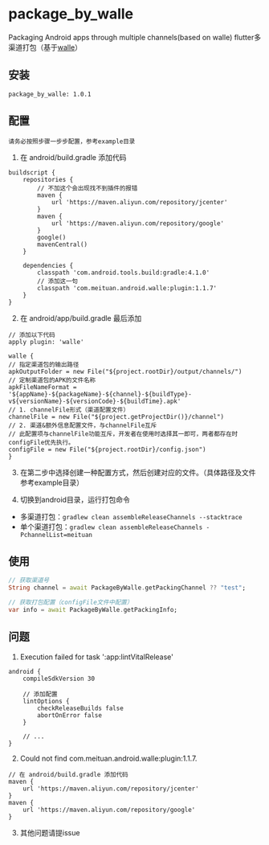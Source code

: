 # package_by_walle

Packaging Android apps through multiple channels(based on walle)
flutter多渠道打包（基于[walle](https://github.com/Meituan-Dianping/walle)）

## 安装

`package_by_walle: 1.0.1`

## 配置

`请务必按照步骤一步步配置，参考example目录`

1. 在 android/build.gradle 添加代码

```
buildscript {
    repositories {
        // 不加这个会出现找不到插件的报错
        maven {
            url 'https://maven.aliyun.com/repository/jcenter'
        }
        maven {
            url 'https://maven.aliyun.com/repository/google'
        }
        google()
        mavenCentral()
    }

    dependencies {
        classpath 'com.android.tools.build:gradle:4.1.0'
        // 添加这一句
        classpath 'com.meituan.android.walle:plugin:1.1.7'
    }
}
```

2. 在 android/app/build.gradle 最后添加

```
// 添加以下代码
apply plugin: 'walle'

walle {
// 指定渠道包的输出路径
apkOutputFolder = new File("${project.rootDir}/output/channels/")
// 定制渠道包的APK的文件名称
apkFileNameFormat = '${appName}-${packageName}-${channel}-${buildType}-v${versionName}-${versionCode}-${buildTime}.apk'
// 1. channelFile形式（渠道配置文件）
channelFile = new File("${project.getProjectDir()}/channel")
// 2. 渠道&额外信息配置文件，与channelFile互斥
// 此配置项与channelFile功能互斥，开发者在使用时选择其一即可，两者都存在时configFile优先执行。
configFile = new File("${project.rootDir}/config.json")
}
```

3. 在第二步中选择创建一种配置方式，然后创建对应的文件。（具体路径及文件参考example目录）

4. 切换到android目录，运行打包命令

- 多渠道打包：`gradlew clean assembleReleaseChannels --stacktrace`
- 单个渠道打包：`gradlew clean assembleReleaseChannels -PchannelList=meituan`

## 使用

```dart
// 获取渠道号
String channel = await PackageByWalle.getPackingChannel ?? "test";

// 获取打包配置（configFile文件中配置）
var info = await PackageByWalle.getPackingInfo;
```

## 问题

1. Execution failed for task ':app:lintVitalRelease'

```
android {
    compileSdkVersion 30
    
    // 添加配置
    lintOptions {
        checkReleaseBuilds false
        abortOnError false
    }
    
    // ...
}
```

2. Could not find com.meituan.android.walle:plugin:1.1.7.

```
// 在 android/build.gradle 添加代码
maven {
    url 'https://maven.aliyun.com/repository/jcenter'
}
maven {
    url 'https://maven.aliyun.com/repository/google'
}
```

3. 其他问题请提issue